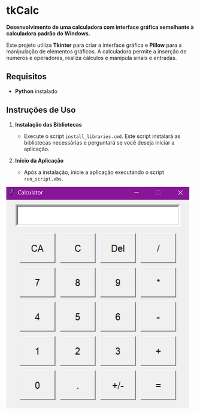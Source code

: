 # tkCalc

**Desenvolvimento de uma calculadora com interface gráfica semelhante à calculadora padrão do Windows.**

Este projeto utiliza **Tkinter** para criar a interface gráfica e **Pillow** para a manipulação de elementos gráficos. A calculadora permite a inserção de números e operadores, realiza cálculos e manipula sinais e entradas.

## Requisitos

- **Python** instalado

## Instruções de Uso

1. **Instalação das Bibliotecas**
   - Execute o script `install_libraries.cmd`. Este script instalará as bibliotecas necessárias e perguntará se você deseja iniciar a aplicação.

2. **Início da Aplicação**
   - Após a instalação, inicie a aplicação executando o script `run_script.vbs`.

![Imagem da GUI da calculadora](calc.png)